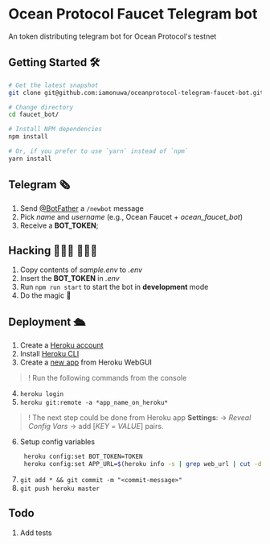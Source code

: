 # Ocean Protocol Faucet Telegram bot
An token distributing telegram bot for Ocean Protocol's testnet

## Getting Started 🛠
```bash
# Get the latest snapshot
git clone git@github.com:iamonuwa/oceanprotocol-telegram-faucet-bot.git faucet_bot

# Change directory
cd faucet_bot/

# Install NPM dependencies
npm install

# Or, if you prefer to use `yarn` instead of `npm`
yarn install
```

## Telegram 🗞
1. Send [@BotFather](https://telegram.me/botfather) a `/newbot` message
2. Pick *name* and *username* (e.g., Ocean Faucet + *ocean_faucet_bot*)
3. Receive a **BOT_TOKEN**;

## Hacking 👩🏻‍💻 👨🏼‍💻
1. Copy contents of *sample.env* to *.env*
2. Insert the **BOT_TOKEN** in *.env*
3. Run `npm run start` to start the bot in **development** mode
4. Do the magic 👾

## Deployment 🛳
1. Create a [Heroku account](https://www.heroku.com/)
2. Install [Heroku CLI](https://devcenter.heroku.com/articles/heroku-cli)
3. Create a [new app](https://dashboard.heroku.com/new-app) from Heroku WebGUI
> ! Run the following commands from the console
4. `heroku login`
5. `heroku git:remote -a *app_name_on_heroku*`
> ! The next step could be done from Heroku app **Settings**: -> *Reveal Config Vars* -> add [*KEY* = *VALUE*] pairs.
6. Setup config variables
   ```bash
    heroku config:set BOT_TOKEN=TOKEN
    heroku config:set APP_URL=$(heroku info -s | grep web_url | cut -d= -f2)
    ```
7. `git add * && git commit -m "<commit-message>"`
8. `git push heroku master`


## Todo
1. Add tests